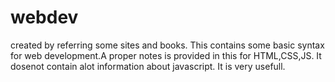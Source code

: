 # webdev
created by referring some sites and books.
This contains some basic syntax for web development.A proper notes is provided in this for HTML,CSS,JS.
It dosenot contain alot information about javascript.
It is very usefull.
